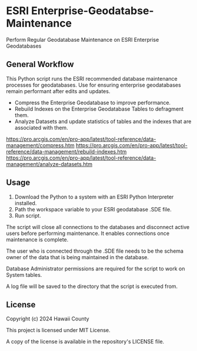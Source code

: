 # ESRI Enterprise-Geodatabse-Maintenance
 Perform Regular Geodatabase Maintenance on ESRI Enterprise Geodatabases

## General Workflow
This Python script runs the ESRI recommended database maintenance processes for geodatabases. Use for ensuring enterprise geodatabases remain performant after edits and updates.

- Compress the Enterprise Geodatabase to improve performance. 
- Rebuild Indexes on the Enterprise Geodatabase Tables to defragment them.
- Analyze Datasets and update statistics of tables and the indexes that are associated with them.

https://pro.arcgis.com/en/pro-app/latest/tool-reference/data-management/compress.htm
https://pro.arcgis.com/en/pro-app/latest/tool-reference/data-management/rebuild-indexes.htm
https://pro.arcgis.com/en/pro-app/latest/tool-reference/data-management/analyze-datasets.htm

## Usage
1. Download the Python to a system with an ESRI Python Interpreter installed.
2. Path the workspace variable to your ESRI geodatabase .SDE file.
3. Run script.

The script will close all connections to the databases and disconnect active users before performing maintenance. It enables connections once maintenance is complete. 

The user who is connected through the .SDE file needs to be the schema owner of the data that is being maintained in the database.

Database Administrator permissions are required for the script to work on System tables.

A log file will be saved to the directory that the script is executed from.

## License
Copyright (c) 2024 Hawaii County

This project is licensed under MIT License.

A copy of the license is available in the repository's LICENSE file.
